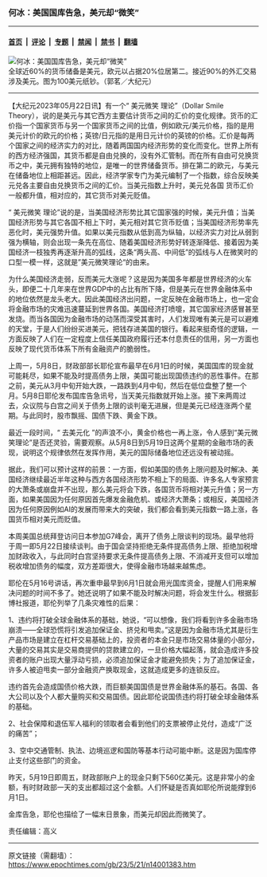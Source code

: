 ### 何冰：美国国库告急，美元却“微笑”

---

#### [首页](../../../..?n14001383) &nbsp;|&nbsp; [评论](../../../../../epoch-comment?n14001383) &nbsp;|&nbsp; [专题](../../../../../epoch-special?n14001383) &nbsp;|&nbsp; [禁闻](../../../../../epoch-news?n14001383) &nbsp;|&nbsp; [禁书](../../../../../books?n14001383) &nbsp;|&nbsp; [翻墙](https://github.com/gfw-breaker/nogfw/blob/master/README.md?n14001383)


<div><img alt="何冰：美国国库告急，美元却“微笑”" class="attachment-djy_600_400 size-djy_600_400 wp-post-image" src="https://i.epochtimes.com/assets/uploads/2022/10/id13845985-ddc3954f1cd722113bbdce5ea97d71e1-600x400.jpeg"/>
<div class="caption">
 全球近60%的货币储备是美元，欧元以占据20%位居第二。接近90%的外汇交易涉及美元。图为100美元纸钞。（郭茗／大纪元）
</div></div><hr/><div class="post_content" id="artbody" itemprop="articleBody">
 <!-- article content begin -->
 <p>
  【大纪元2023年05月22日讯】有一个“
  <ok href="https://www.epochtimes.com/gb/tag/%E7%BE%8E%E5%85%83%E5%BE%AE%E7%AC%91.html">
   美元微笑
  </ok>
  理论”（Dollar Smile Theory），说的是美元与其它西方主要估计货币之间的汇价的变化规律。货币的汇价指一个国家货币与另一个国家货币之间的比值，例如欧元/美元价格，指的是用美元计价的欧元的价格；英镑/日元指的是用日元计价的英镑的价格。汇价是每两个国家之间的经济实力的对比，随着两国国内经济形势的变化而变化。世界上所有的西方经济强国，其货币都是自由兑换的，没有外汇管制。而在所有自由可兑换货币之中，美元拥有独特的地位，是唯一的世界储备货币。排在第二的欧元，与美元在储备地位上相距甚远。因此，经济学家专门为美元编制了一个指数，综合反映美元兑各主要自由兑换货币之间的汇价。当美元指数上升时，美元兑各国
  <ok href="https://www.epochtimes.com/gb/tag/%E8%B4%A7%E5%B8%81%E6%B1%87%E4%BB%B7.html">
   货币汇价
  </ok>
  一般都升值，相对应的，其它货币对美元贬值。
 </p>
 <p>
  “
  <ok href="https://www.epochtimes.com/gb/tag/%E7%BE%8E%E5%85%83%E5%BE%AE%E7%AC%91.html">
   美元微笑
  </ok>
  理论”说的是，当美国经济形势比其它国家强的时候，美元升值；当美国经济形势与其它各国不相上下时，美元相对其它货币贬值；当美国经济形势率先恶化时，美元强势升值。如果以美元指数从低到高为纵轴，以经济实力对比从弱到强为横轴，则会出现一条先在高位、随着美国经济形势好转逐渐降低、接着因为美国经济一枝独秀再逐渐升高的弧线，这条“两头高、中间低”的弧线与人在微笑时的口型一模一样，这就是”美元微笑理论“的由来。
 </p>
 <p>
  为什么美国经济走弱，反而美元大涨呢？这是因为美国多年都是世界经济的火车头，即便二十几年来在世界GDP中的占比有所下降，但是美元在世界金融体系中的地位依然是龙头老大。因此美国经济出问题，一定反映在金融市场上，也一定会将金融市场的灾难迅速蔓延到世界各国。美国经济打喷嚏，其它国家经济感冒甚至发烧。而当各国因为金融市场的动荡而深受其害时，人们发现唯有美元是可以避难的天堂，于是人们纷纷买进美元，把钱存进美国的银行。看起来挺奇怪的逻辑，一方面反映了人们在一定程度上信任美国政府履行还本付息责任的信用，另一方面也反映了现代货币体系下所有金融资产的脆弱性。
 </p>
 <p>
  上周一，5月8日，财政部部长耶伦宣布最早在6月1日的时候，美国国库的现金就可能耗尽，如果不能及时提高债务上限，美国可能出现国债违约的恶性事件。在那之前，美元从3月中旬开始大跌，一路跌到4月中旬，然后在低位盘整了整一个月。5月8日耶伦发布国库告急讯号，当天美元指数就开始上涨。接下来两周过去，众议院与白宫之间关于债务上限的谈判毫无进展，但是美元已经连涨两个星期。与此同时，股市飘摇、国债下跌、黄金下跌。
 </p>
 <p>
  最近一段时间，“
  <ok href="https://www.epochtimes.com/gb/tag/%E5%8E%BB%E7%BE%8E%E5%85%83%E5%8C%96.html">
   去美元化
  </ok>
  ”的声浪不小，黄金价格也一再上涨，令人感到“美元微笑理论”是否还灵验，需要观察。从5月8日到5月19日这两个星期的金融市场的表现，说明这个规律依然在发挥作用，美元的国际储备地位还远没有被动摇。
 </p>
 <p>
  据此，我们可以预计这样的前景：一方面，假如美国的债务上限问题及时解决、美国经济继续最近半年这种与西方各国经济形势不相上下的局面、许多名人专家预言的大萧条或崩盘并不出现，那么美元将会下跌，各国货币将相对美元升值；另一方面，如果美国因为任何原因首先爆发金融危机、或经济大萧条；或相反，美国经济因为任何原因例如AI的发展而带来大的突破，我们都会看到美元指数一路上涨，各国货币相对美元而贬值。
 </p>
 <p>
  本周美国总统拜登访问日本参加G7峰会，离开了债务上限谈判的现场。最早他将于周一即5月22日接续谈判。由于国会坚持拒绝无条件提高债务上限、拒绝加税增加财政收入，与此同时白宫坚持要求无条件提高债务上限、不消减开支但可以增加税收增加债务的幅度，双方差距很大，使得金融市场越来越焦虑。
 </p>
 <p>
  耶伦在5月16号讲话，再次重申最早到6月1日就会用光国库资金，提醒人们用来解决问题的时间不多了。她还说明了如果不能及时解决问题，将会发生什么。根据彭博社报道，耶伦列举了几条灾难性的后果：
 </p>
 <p>
  1、违约将打破全球金融体系的基础，她说，“可以想像，我们将看到许多金融市场崩溃——全球恐慌将引发追加保证金、挤兑和甩卖。”这是因为金融市场尤其是衍生产品市场是建立在杠杆交易基础上的，投资者的本金只是市场交易体量的小部分，大量的交易其实是交易商提供的贷款建立的，一旦价格大幅起落，就会造成许多投资者的账户出现大量浮动亏损，必须追加保证金才能避免损失；为了追加保证金，许多人被迫甩卖一部分金融资产换取现金，这就造成更多的连锁反应。
 </p>
 <p>
  违约首先会造成国债价格大跌，而巨额美国国债是世界金融体系的基石。各国、各大公司以及个人都大量购买和交易国债。因此耶伦说国债违约将打破全球金融体系的基础。
 </p>
 <p>
  2、社会保障和退伍军人福利的领取者会看到他们的支票被停止兑付，造成“广泛的痛苦”；
 </p>
 <p>
  3、空中交通管制、执法、边境巡逻和国防等基本行动可能中断。这是因为国库停止支付这些部门的资金。
 </p>
 <p>
  昨天，5月19日即周五，财政部账户上的现金只剩下560亿美元。这是非常小的金额，有时财政部一天的支出都超过这个金额。人们怀疑是否真如耶伦所说能撑到6月1日。
 </p>
 <p>
  金库告急，耶伦也描绘了一幅末日景象，而美元却因此而微笑了。
 </p>
 <p>
  责任编辑：高义
 </p>
 <!-- article content end -->
 <div id="below_article_ad">
 </div>
</div>


---

原文链接（需翻墙）：https://www.epochtimes.com/gb/23/5/21/n14001383.htm